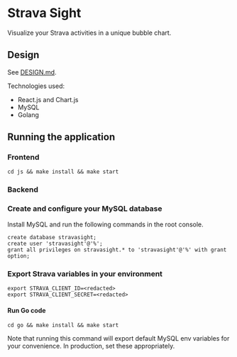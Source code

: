 # Strava Sight

Visualize your Strava activities in a unique bubble chart.

## Design

See <a href="./DESIGN.md">DESIGN.md</a>.

Technologies used:

* React.js and Chart.js
* MySQL
* Golang

## Running the application

### Frontend

    cd js && make install && make start

### Backend

### Create and configure your MySQL database

Install MySQL and run the following commands in the root console.

    create database stravasight;
    create user 'stravasight'@'%';
    grant all privileges on stravasight.* to 'stravasight'@'%' with grant option;

### Export Strava variables in your environment

    export STRAVA_CLIENT_ID=<redacted>
    export STRAVA_CLIENT_SECRET=<redacted>

#### Run Go code

    cd go && make install && make start

Note that running this command will export default MySQL env variables for your
convenience. In production, set these appropriately.
